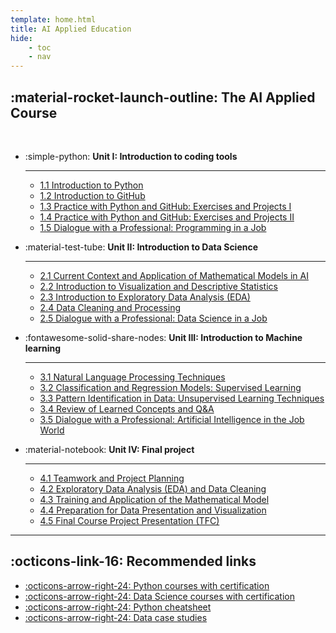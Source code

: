 ```yaml
---
template: home.html
title: AI Applied Education
hide:
    - toc
    - nav
---
```


## :material-rocket-launch-outline: The AI Applied Course

</br>

<div class="unit row-2" markdown>

- :simple-python: **Unit I: Introduction to coding tools**  

    --- 

    - [1.1 Introduction to Python](program/unit-1/11-introduction-to-python)
    - [1.2 Introduction to GitHub](#)
    - [1.3 Practice with Python and GitHub: Exercises and Projects I](#)
    - [1.4 Practice with Python and GitHub: Exercises and Projects II](#)
    - [1.5 Dialogue with a Professional: Programming in a Job](#)
    
    

- :material-test-tube: **Unit II: Introduction to Data Science**  

    ---  

    - [2.1 Current Context and Application of Mathematical Models in AI](#)
    - [2.2 Introduction to Visualization and Descriptive Statistics](#)
    - [2.3 Introduction to Exploratory Data Analysis (EDA)](#)
    - [2.4 Data Cleaning and Processing](#)
    - [2.5 Dialogue with a Professional: Data Science in a Job](#)

- :fontawesome-solid-share-nodes: **Unit III: Introduction to Machine learning**  

    ---  

    - [3.1 Natural Language Processing Techniques](#)
    - [3.2 Classification and Regression Models: Supervised Learning](#)
    - [3.3 Pattern Identification in Data: Unsupervised Learning Techniques](#)
    - [3.4 Review of Learned Concepts and Q&A](#)
    - [3.5 Dialogue with a Professional: Artificial Intelligence in the Job World](#)

- :material-notebook: **Unit IV: Final project**  

    ---  

    - [4.1 Teamwork and Project Planning](#)
    - [4.2 Exploratory Data Analysis (EDA) and Data Cleaning](#)
    - [4.3 Training and Application of the Mathematical Model](#)
    - [4.4 Preparation for Data Presentation and Visualization](#)
    - [4.5 Final Course Project Presentation (TFC)](#)

</div>

---

## :octicons-link-16: Recommended links

<div class="grid row-2" markdown>

- [:octicons-arrow-right-24: Python courses with certification](https://www.codecademy.com/catalog/language/python)
- [:octicons-arrow-right-24: Data Science courses with certification](https://www.codecademy.com/catalog/subject/data-science)
- [:octicons-arrow-right-24: Python cheatsheet](https://carlosgrande.me/wp-content/uploads/2020/01/Cheatsheet_Python.pdf)
- [:octicons-arrow-right-24: Data case studies](https://carlosgrande.me/#case-studies/)

</div>
